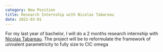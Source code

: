 ```yaml
---
category: New Position
title: Research Internship with Nicolas Tabareau
date: 2022-03-01
---
```


For my last year of bachelor, I will do
a 2 months research internship with [Nicolas Tabareau](https://tabareau.fr/).
The project will be to reformulate the framework of univalent parametricity
to fully size to CIC omega
